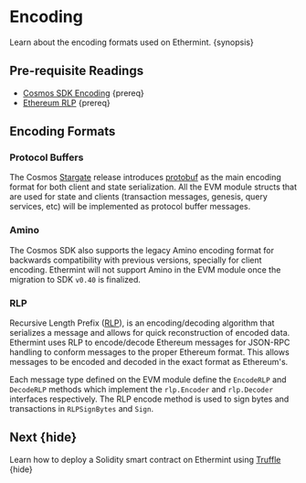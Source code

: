 <!--
order: 1
-->

# Encoding

Learn about the encoding formats used on Ethermint. {synopsis}

## Pre-requisite Readings

- [Cosmos SDK Encoding](https://docs.cosmos.network/master/core/encoding.html) {prereq}
- [Ethereum RLP](https://eth.wiki/en/fundamentals/rlp) {prereq}

## Encoding Formats

### Protocol Buffers

The Cosmos [Stargate](https://stargate.cosmos.network/) release introduces
[protobuf](https://developers.google.com/protocol-buffers) as the main encoding format for both
client and state serialization. All the EVM module structs that are used for state and clients
(transaction messages, genesis, query services, etc) will be implemented as protocol buffer messages.

### Amino

The Cosmos SDK also supports the legacy Amino encoding format for backwards compatibility with
previous versions, specially for client encoding. Ethermint will not support Amino in the EVM module
once the migration to SDK `v0.40` is finalized.

### RLP

Recursive Length Prefix ([RLP](https://eth.wiki/en/fundamentals/rlp)), is an encoding/decoding algorithm that serializes a message and
allows for quick reconstruction of encoded data. Ethermint uses RLP to encode/decode Ethereum
messages for JSON-RPC handling to conform messages to the proper Ethereum format. This allows
messages to be encoded and decoded in the exact format as Ethereum's.

Each message type defined on the EVM module define the `EncodeRLP` and `DecodeRLP` methods which
implement the `rlp.Encoder` and `rlp.Decoder` interfaces respectively. The RLP encode method is used
to sign bytes and transactions in `RLPSignBytes` and `Sign`.

## Next {hide}

Learn how to deploy a Solidity smart contract on Ethermint using [Truffle](./../guides/truffle.md) {hide}
